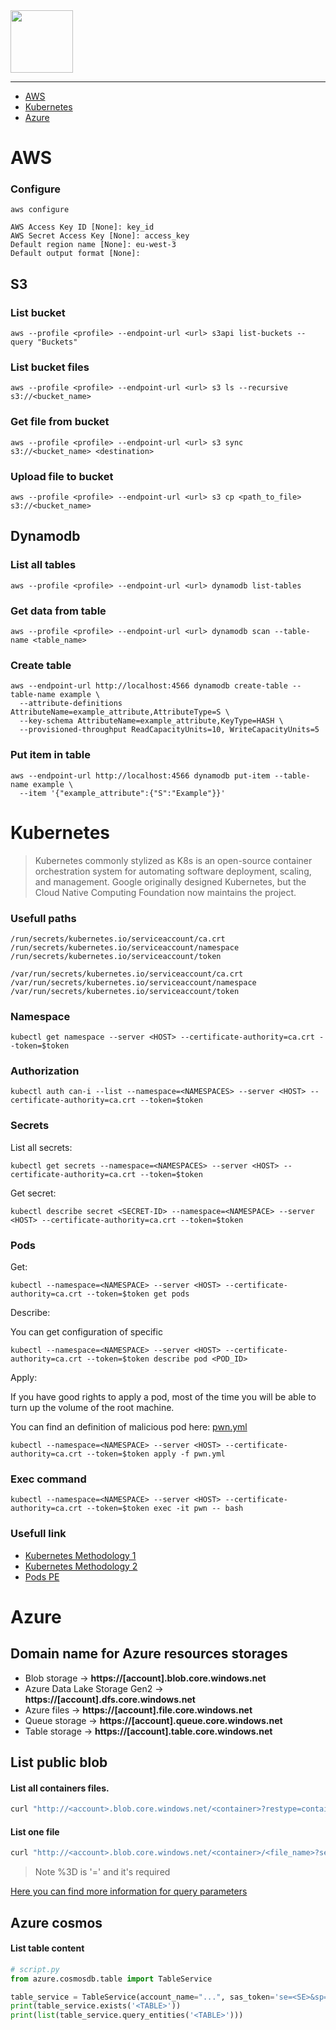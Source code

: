 <picture>
    <source height="100px" srcset="https://user-images.githubusercontent.com/22857002/173680216-a56be2b1-a2d0-4ca9-8739-40f08b0d487e.svg#gh-dark-mode-only" media="(prefers-color-scheme: dark)">
    <img height="100px" src="https://user-images.githubusercontent.com/28403617/172728814-0628eea3-922e-4011-8411-51c562f4e576.svg#gh-light-mode-only">
</picture>

---

- [AWS](#aws)
- [Kubernetes](#kubernetes)
- [Azure](#azure)

# AWS
### Configure
```
aws configure

AWS Access Key ID [None]: key_id
AWS Secret Access Key [None]: access_key
Default region name [None]: eu-west-3 
Default output format [None]:
```

## S3
### List bucket
```
aws --profile <profile> --endpoint-url <url> s3api list-buckets --query "Buckets"
```

### List bucket files
```
aws --profile <profile> --endpoint-url <url> s3 ls --recursive s3://<bucket_name>
```

### Get file from bucket
```
aws --profile <profile> --endpoint-url <url> s3 sync s3://<bucket_name> <destination>
```

### Upload file to bucket
```
aws --profile <profile> --endpoint-url <url> s3 cp <path_to_file> s3://<bucket_name>
```

## Dynamodb
### List all tables
```
aws --profile <profile> --endpoint-url <url> dynamodb list-tables
```

### Get data from table
```
aws --profile <profile> --endpoint-url <url> dynamodb scan --table-name <table_name>
```

### Create table
```
aws --endpoint-url http://localhost:4566 dynamodb create-table --table-name example \
  --attribute-definitions AttributeName=example_attribute,AttributeType=S \
  --key-schema AttributeName=example_attribute,KeyType=HASH \
  --provisioned-throughput ReadCapacityUnits=10, WriteCapacityUnits=5
```

### Put item in table
```
aws --endpoint-url http://localhost:4566 dynamodb put-item --table-name example \
  --item '{"example_attribute":{"S":"Example"}}'
```

# Kubernetes

> Kubernetes commonly stylized as K8s is an open-source container orchestration system for automating software deployment, scaling, and management. Google originally designed Kubernetes, but the Cloud Native Computing Foundation now maintains the project. 

### Usefull paths


```
/run/secrets/kubernetes.io/serviceaccount/ca.crt
/run/secrets/kubernetes.io/serviceaccount/namespace
/run/secrets/kubernetes.io/serviceaccount/token

/var/run/secrets/kubernetes.io/serviceaccount/ca.crt
/var/run/secrets/kubernetes.io/serviceaccount/namespace
/var/run/secrets/kubernetes.io/serviceaccount/token
```

### Namespace

```
kubectl get namespace --server <HOST> --certificate-authority=ca.crt --token=$token
```

### Authorization

```
kubectl auth can-i --list --namespace=<NAMESPACES> --server <HOST> --certificate-authority=ca.crt --token=$token
```

### Secrets

List all secrets:
```
kubectl get secrets --namespace=<NAMESPACES> --server <HOST> --certificate-authority=ca.crt --token=$token
```

Get secret:

```
kubectl describe secret <SECRET-ID> --namespace=<NAMESPACE> --server <HOST> --certificate-authority=ca.crt --token=$token
```

### Pods

Get:

```
kubectl --namespace=<NAMESPACE> --server <HOST> --certificate-authority=ca.crt --token=$token get pods
```

Describe:

You can get configuration of specific
```
kubectl --namespace=<NAMESPACE> --server <HOST> --certificate-authority=ca.crt --token=$token describe pod <POD_ID>
```

Apply:

If you have good rights to apply a pod, most of the time you will be able to turn up the volume of the root machine.

You can find an definition of malicious pod here: [pwn.yml](https://github.com/sawyerf/HackSheet/blob/main/scripts/pwn.yml)

```
kubectl --namespace=<NAMESPACE> --server <HOST> --certificate-authority=ca.crt --token=$token apply -f pwn.yml
```

### Exec command

```
kubectl --namespace=<NAMESPACE> --server <HOST> --certificate-authority=ca.crt --token=$token exec -it pwn -- bash
```

### Usefull link

- [Kubernetes Methodology 1](https://www.cyberark.com/resources/threat-research-blog/kubernetes-pentest-methodology-part-1)
- [Kubernetes Methodology 2](https://www.cyberark.com/resources/threat-research-blog/kubernetes-pentest-methodology-part-2)
- [Pods PE](https://bishopfox.com/blog/kubernetes-pod-privilege-escalation)

# Azure

## Domain name for Azure resources storages

- Blob storage -> <strong>https://[account].blob.core.windows.net</strong>
- Azure Data Lake Storage Gen2 -> <strong>https://[account].dfs.core.windows.net</strong>
- Azure files -> <strong>https://[account].file.core.windows.net</strong>
- Queue storage -> <strong>https://[account].queue.core.windows.net</strong>
- Table storage -> <strong>https://[account].table.core.windows.net</strong>


## List public blob


#### List all containers files.
```bash
curl "http://<account>.blob.core.windows.net/<container>?restype=container&comp=list&se=<SE>&sp=<SP>&sv=<SV>&sr=c&sig=<SIG>%3D"
```

#### List one file
```bash
curl "http://<account>.blob.core.windows.net/<container>/<file_name>?se=<SE>&sp=rl&sv=<SV>&sr=c&sig=<SIG>%3D"
```

> Note %3D is '=' and it's required

[Here you can find more information for query parameters](https://learn.microsoft.com/en-us/rest/api/storageservices/create-service-sas#service-sas-example)


## Azure cosmos

#### List table content

```py
# script.py
from azure.cosmosdb.table import TableService

table_service = TableService(account_name="...", sas_token='se=<SE>&sp=<SP>&sv=<SV>&tn=<Table>&sig=<SIG>%3D', protocol='http', endpoint_suffix='core.windows.net')
print(table_service.exists('<TABLE>'))
print(list(table_service.query_entities('<TABLE>')))
```